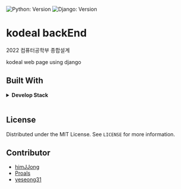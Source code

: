 ![Python: Version](https://img.shields.io/badge/python-3.9.9-blue)
![Django: Version](https://img.shields.io/badge/Django-3.1.14-blue)

# kodeal backEnd
2022 컴퓨터공학부 종합설계

kodeal web page using django

## Built With
<details> <summary> <b> Develop Stack   </b></summary>
</br>

* ![Python](https://img.shields.io/badge/-Python-000000?style=flat&logo=python)
* ![Django](https://img.shields.io/badge/-Django-000000?style=flat&logo=django)
* ![MariaDB](https://img.shields.io/badge/-MariaDB-000000?style=flat&logo=mariadb)  
* ![AWS EC2](https://img.shields.io/badge/-EC2-000000?style=flat&logo=amazon-aws)  

</details>
</br>

## License

Distributed under the MIT License. See `LICENSE` for more information.

## Contributor
* [himJJong](https://github.com/himJJong) <br>
* [Proals](https://github.com/Proals) <br>
* [yeseong31](https://github.com/yeseong31) <br>

